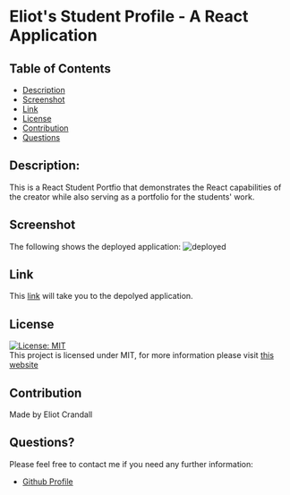 # Eliot's Student Profile - A React Application

## Table of Contents

- [Description](#description)
- [Screenshot](#screenshot)
- [Link](#link)
- [License](#license)
- [Contribution](#contribution)
- [Questions](#questions)

## Description:
This is a React Student Portfio that demonstrates the React capabilities of the creator while also serving as a portfolio for the students' work.  

## Screenshot

The following shows the deployed application: ![deployed](../studentProfile/src/assets/images/ScreenShot.jpg)

## Link

This [link](https://ejc10d.github.io/studentProfile) will take you to the depolyed application.


## License

[![License: MIT](https://img.shields.io/badge/License-MIT-yellow.svg)](https://opensource.org/licenses/MIT) <br>
This project is licensed under MIT, for more information please visit [this website](https://opensource.org/licenses/MIT)

## Contribution

Made by Eliot Crandall

## Questions?

Please feel free to contact me if you need any further information:

- [Github Profile](https://github.com/ejc10d)
